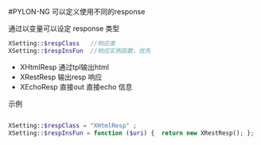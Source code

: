 #PYLON-NG 可以定义使用不同的response


通过以变量可以设定 response 类型 

``` php
XSetting::$respClass   //响应类
XSetting::$respInsFun  //响应实例函数，优先
``` 


- XHtmlResp  通过tpl输出html 
- XRestResp  输出resp 响应 
- XEchoResp  直接out 直接echo 信息


示例
```php

XSetting::$respClass = "XHtmlResp" ;
XSetting::$respInsFun = function ($uri) {  return new XRestResp(); };

```
